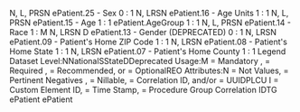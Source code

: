 

N, L, PRSN
ePatient.25 - Sex
0 : 1
N, LRSN
ePatient.16 - Age Units
1 : 1
N, L, PRSN
ePatient.15 - Age
1 : 1
ePatient.AgeGroup
1 : 1
N, L, PRSN
ePatient.14 - Race
1 : M
N, LRSN
D
ePatient.13 - Gender (DEPRECATED)
0 : 1
N, LRSN
ePatient.09 - Patient's Home ZIP Code
1 : 1
N, LRSN
ePatient.08 - Patient's Home State
1 : 1
N, LRSN
ePatient.07 - Patient's Home County
1 : 1
Legend
Dataset Level:NNationalSStateDDeprecated
Usage:M = Mandatory ,  = Required ,  = Recommended, or  = OptionalREO
Attributes:N = Not Values,  = Pertinent Negatives ,  = Nillable,  = Correlation ID, and/or  = UUIDPLCU
I = Custom Element ID,  = Time Stamp,  = Procedure Group Correlation IDTG
ePatient
ePatient